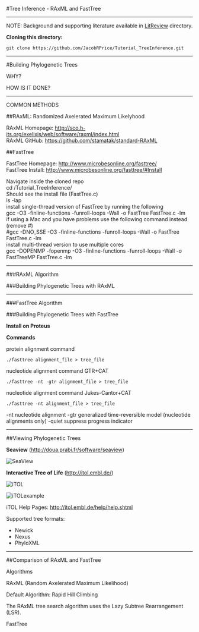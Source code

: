 #Tree Inference - RAxML and FastTree
___

NOTE: Background and supporting literature available in [LitReview](https://github.com/JacobRPrice/Tutorial_TreeInference/tree/master/LitReview) directory.

**Cloning this directory:**

    git clone https://github.com/JacobRPrice/Tutorial_TreeInference.git
___

#Building Phylogenetic Trees

WHY?

HOW IS IT DONE? 

___

COMMON METHODS



##RAxML: Randomized Axelerated Maximum Likelyhood

RAxML Homepage: http://sco.h-its.org/exelixis/web/software/raxml/index.html  
RAxML GitHub: https://github.com/stamatak/standard-RAxML  


##FastTree

FastTree Homepage: http://www.microbesonline.org/fasttree/  
FastTree Install: http://www.microbesonline.org/fasttree/#Install

Navigate inside the cloned repo  
    cd <path>/Tutorial_TreeInference/  
Should see the install file (FastTree.c)  
    ls -lap  
install single-thread version of FastTree by running the following  
    gcc -O3 -finline-functions -funroll-loops -Wall -o FastTree FastTree.c -lm  
if using a Mac and you have problems use the following command instead (remove #)  
    #gcc -DNO_SSE -O3 -finline-functions -funroll-loops -Wall -o FastTree FastTree.c -lm  
install multi-thread version to use multiple cores  
    gcc -DOPENMP -fopenmp -O3 -finline-functions -funroll-loops -Wall -o FastTreeMP FastTree.c -lm   




___


###RAxML Algorithm

###Building Phylogenetic Trees with RAxML

___


###FastTree Algorithm


###Building Phylogenetic Trees with FastTree

**Install on Proteus**



**Commands**

protein alignment command

    ./fasttree alignment_file > tree_file

nucleotide alignment command GTR+CAT

    ./fasttree -nt -gtr alignment_file > tree_file

nucleotide alignment command Jukes-Cantor+CAT

    ./fasttree -nt alignment_file > tree_file

-nt nucleotide alignment
-gtr generalized time-reversible model (nucleotide alignments only)
-quiet suppress progress indicator





___
##Viewing Phylogenetic Trees

**Seaview** (http://doua.prabi.fr/software/seaview)

![SeaView](http://doua.prabi.fr/binaries/seaview-tree)

**Interactive Tree of Life** (http://itol.embl.de/)

![iTOL](http://itol.embl.de/img/head_fra.jpg)

![iTOLexample](http://itol.embl.de/img/itol.jpg)


iTOL Help Pages: http://itol.embl.de/help/help.shtml

Supported tree formats: 
* Newick 
* Nexus 
* PhyloXML




___
##Comparison of RAxML and FastTree

Algorithms

RAxML (Random Axelerated Maximum Likelihood)

Default Algorithm: Rapid Hill Climbing

The RAxML tree search algorithm uses the Lazy Subtree Rearrangement (LSR).

FastTree
